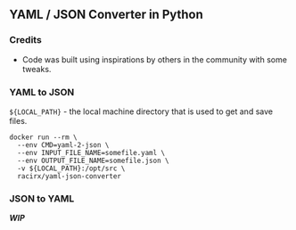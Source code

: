 ## YAML / JSON Converter in Python

### Credits
* Code was built using inspirations by others in the community with some tweaks.

### YAML to JSON
`${LOCAL_PATH}` - the local machine directory that is used to get and save files.
```
docker run --rm \
  --env CMD=yaml-2-json \
  --env INPUT_FILE_NAME=somefile.yaml \
  --env OUTPUT_FILE_NAME=somefile.json \
  -v ${LOCAL_PATH}:/opt/src \
  racirx/yaml-json-converter
```

### JSON to YAML
***WIP***
